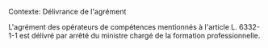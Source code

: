 Contexte: Délivrance de l'agrément

L'agrément des opérateurs de compétences mentionnés à l'article L. 6332-1-1 est délivré par arrêté du ministre chargé de la formation professionnelle.